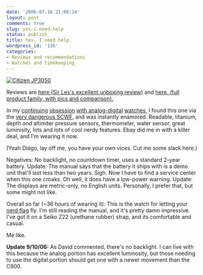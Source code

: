 ```yaml
---
date: '2006-07-16 21:06:24'
layout: post
comments: true
slug: yes-i-need-help
status: publish
title: Yes, I need help.
wordpress_id: '136'
categories:
- Reviews and recommendations
- Watches and timekeeping
---
```



[
![Citizen JP3050](http://www.chronograph.com/store/catalog/products/JP3050-55WT.jpg)](http://www.chronograph.com/store/mli_viewItem.asp?idproduct=1978)


Reviews are [here (Sir Les's excellent unboxing review)](http://www.network54.com/Forum/78440/thread/1150213174/Another+opening%2C+another+show..........%28many+pics%29+%26gt%3B%26gt%3B) and [here. (full product family, with pics and comparison).](http://www.network54.com/Forum/78440/thread/1151223693/)

In my [continuing](http://www.phfactor.net/wp/2005/12/03/watches-for-flying/)   [ obsession](http://www.phfactor.net/wp/2006/03/13/another-thing-i-want-but-dont-need/) [ with ](http://www.phfactor.net/wp/2006/05/16/omega-and-analog-digital/) [analog-digital](http://www.phfactor.net/wp/2006/05/16/orient-analog-digital-review/) [ watches](http://www.phfactor.net/wp/2005/12/03/breitling-and-analog-digital/), I found this one via the [very dangerous SCWF](http://www.network54.com/Forum/78440/thread/1150213174/Another+opening%2C+another+show..........%28many+pics%29+%26gt%3B%26gt%3B), and was instantly enamored. Readable, titanium, depth _and_ altimiter pressure sensors, thermometer, water sensor, great luminisity, lots and lots of cool nerdy features. Ebay did me in with a killer deal, and I'm wearing it now.

(Yeah Diego, lay off me, you have your own vices. Cut me some slack here.)

Negatives: No backlight, no countdown timer, uses a standard 2-year battery. 
Update: The manual says that the battery it ships with is a demo unit that'll last less than two years. Sigh. Now I have to find a service center when this one croaks. Oh well, it does have a low-power warning.
Update: The displays are metric-only, no English units. Personally, I prefer that, but some might not like.

Overall so far (~36 hours of wearing it): This is the watch for letting your [nerd flag](http://catandgirl.com/view.php?loc=94) fly. I'm still reading the manual, and it's pretty damn impressive. I've got it on a Seiko Z22 (urethane rubber) strap, and its comfortable and casual.

Me like.


**Update 9/10/06:** As David commented, there's no backlight. I can live with this because the analog portion has excellent luminosity, but those needing to use the digital portion should get one with a newer movement than the C900.


